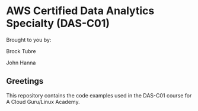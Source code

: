 # AWS Certified Data Analytics Specialty (DAS-C01)

Brought to you by:

Brock Tubre

John Hanna

## Greetings

This repository contains the code examples used in the DAS-C01 course for A Cloud Guru/Linux Academy.
